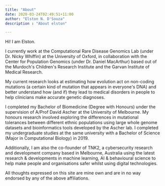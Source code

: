 ```yaml
---
title: "About"
date: 2020-03-24T02:49:51+11:00
author: "Elston N. D'Souza"
description : "About elston"

---
```



Hi! I am Elston.

I currently work at the Computational Rare Disease Genomics Lab (under Dr. Nicky Whiffin) at the University of Oxford, in collaboration with the Center for Population Genomics (under Dr. Daniel MacArthur) based out of the Murdoch's Children's Research Institute and the Garvan Institute of Medical Research. 

My current research looks at estimating how evolution act on non-coding mutations (a certain kind of mutation that appears in everyone's DNA) and better understand how (and if) they lead to medical disorders in people to help clinicians make accurate genetic diagnoses. 

I completed my Bachelor of Biomedicine (Degree with Honours) under the supervision of A/Prof David Ascher at the University of Melbourne. My honours research involved exploring the differences in mutational tolerances between different ethnic populations using large whole genome datasets and bioinformatics tools developed by the Ascher lab. I completed my undergraduate studies at the same university with a Bachelor of Science (Major in Computational Biology) in 2019.

Additionally, I am also the co-founder of TNK2, a cybersecurity research and development company based in Melbourne, Australia using the latest research & developments in machine learning, AI & behavioural science to help make people and organisations safer whilst using digital technologies.

All thoughts expressed on this site are mine own and are in no way endorsed by any of the above affiliations. 
